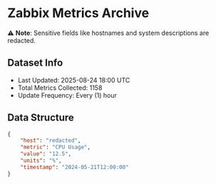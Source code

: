 # Zabbix Metrics Archive

⚠️ **Note**: Sensitive fields like hostnames and system descriptions are redacted.

## Dataset Info
- Last Updated: 2025-08-24 18:00 UTC
- Total Metrics Collected: 1158
- Update Frequency: Every (1) hour

## Data Structure
```json
{
    "host": "redacted",
    "metric": "CPU Usage",
    "value": "12.5",
    "units": "%",
    "timestamp": "2024-05-21T12:00:00"
}
```
